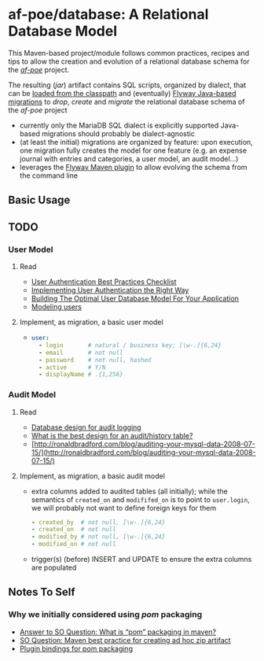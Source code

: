 # af-poe/database: A Relational Database Model

This Maven-based project/module follows common practices, recipes and tips to allow the creation and evolution
of a relational database schema for the _[af-poe](https://github.com/octavian-nita/af-poe)_ project.

The resulting (_jar_) artifact contains SQL scripts, organized by dialect, that can be [loaded from the classpath](
https://docs.oracle.com/javase/10/docs/api/java/lang/Class.html#getResourceAsStream%28java.lang.String%29) and
(eventually) [Flyway Java-based migrations](https://flywaydb.org/getstarted/java) to
_drop_, _create_ and _migrate_ the relational database schema of the _af-poe_ project

  * currently only the MariaDB SQL dialect is explicitly supported Java-based migrations
    should probably be dialect-agnostic
  * (at least the initial) migrations are organized by feature: upon execution, one migration fully creates the
    model for one feature (e.g. an expense journal with entries and categories, a user model, an audit model...)
  * leverages the [Flyway Maven plugin](https://flywaydb.org/documentation/maven/) to allow evolving the schema
    from the command line

## Basic Usage

## TODO

### User Model

01. Read
    * [User Authentication Best Practices Checklist](https://techblog.bozho.net/user-authentication-best-practices-checklist/)
    * [Implementing User Authentication the Right Way](http://stackabuse.com/implementing-user-authentication-the-right-way/)
    * [Building The Optimal User Database Model For Your Application](https://www.getdonedone.com/building-the-optimal-user-database-model-for-your-application/)
    * [Modeling users](https://www.railstutorial.org/book/modeling_users)
   
02. Implement, as migration, a basic user model
    * ```yaml
      user:
        - login       # natural / business key; [\w-.]{6,24}
        - email       # not null
        - password    # not null, hashed
        - active      # Y/N
        - displayName # .{1,256}
      ```

### Audit Model

   01. Read
       * [Database design for audit logging](https://stackoverflow.com/questions/2015232/database-design-for-audit-logging)
       * [What is the best design for an audit/history table?](https://www.quora.com/What-is-the-best-design-for-an-audit-history-table)
       * [http://ronaldbradford.com/blog/auditing-your-mysql-data-2008-07-15/](http://ronaldbradford.com/blog/auditing-your-mysql-data-2008-07-15/)
   
   02. Implement, as migration, a basic audit model
       * extra columns added to audited tables (all initially); while the semantics of ```created_on``` and
         ```modififed_on``` is to point to ```user.login```, we will probably not want to define foreign keys for them
         ```yaml
         - created_by  # not null, [\w-.]{6,24}
         - created_on  # not null
         - modified_by # not null, [\w-.]{6,24}
         - modified_on # not null
         ```
       * trigger(s) (before) INSERT and UPDATE to ensure the extra columns are populated

## Notes To Self

### Why we initially considered using _*pom*_ packaging
  * [Answer to SO Question: What is “pom” packaging in maven?](https://stackoverflow.com/a/25545817/272939)
  * [SO Question: Maven best practice for creating ad hoc zip artifact](https://stackoverflow.com/questions/7837778/maven-best-practice-for-creating-ad-hoc-zip-artifact)
  * [Plugin bindings for pom packaging](http://maven.apache.org/ref/3.3.3/maven-core/default-bindings.html#Plugin_bindings_for_pom_packaging)
